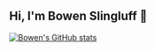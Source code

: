 ## Hi, I'm Bowen Slingluff 👋

[![Bowen's GitHub stats](https://github-readme-stats.vercel.app/api?username=bcslingluff)](https://github.com/bcslingluff/github-readme-stats)

<!--
**bcslingluff/bcslingluff** is a ✨ _special_ ✨ repository because its `README.md` (this file) appears on your GitHub profile.

Here are some ideas to get you started:

- 🔭 I’m currently working on ...
- 🌱 I’m currently learning ...
- 👯 I’m looking to collaborate on ...
- 🤔 I’m looking for help with ...
- 💬 Ask me about ...
- 📫 How to reach me: ...
- 😄 Pronouns: ...
- ⚡ Fun fact: ...
-->
